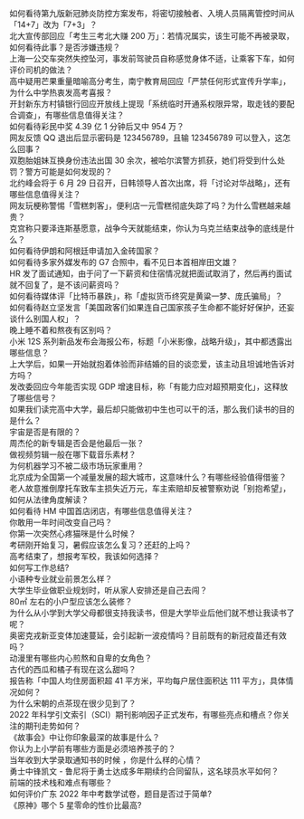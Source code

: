 如何看待第九版新冠肺炎防控方案发布，将密切接触者、入境人员隔离管控时间从「14+7」改为「7+3」？  
北大宣传部回应「考生三考北大赚 200 万」：若情况属实，该生可能不再被录取，如何看待此事？是否涉嫌违规？  
上海一公交车突然失控坠河，事发前驾驶员自称感觉身体不适，让乘客下车，如何评价司机的做法？  
高中疑用芒果重量暗喻高分考生，南宁教育局回应「严禁任何形式宣传升学率」，为什么中学热衷发高考喜报？  
开封新东方村镇银行回应开放线上提现「系统临时开通系权限异常，取走钱的要配合调查」，有哪些信息值得关注？  
如何看待彩民中奖 4.39 亿 1 分钟后又中 954 万？  
网友反馈 QQ 退出后显示密码是 123456789，且输 123456789 可以登入，这怎么回事？  
双胞胎姐妹互换身份违法出国 30 余次，被哈尔滨警方抓获，她们将受到什么处罚？警方可能是如何发现的？  
北约峰会将于 6 月 29 日召开，日韩领导人首次出席，将「讨论对华战略」，还有哪些信息值得关注？  
网友玩梗称警惕「雪糕刺客」，便利店一元雪糕彻底失踪了吗？为什么雪糕越来越贵？  
克宫称只要泽连斯基愿意，战争今天就能结束，你认为乌克兰结束战争的底线是什么？  
如何看待伊朗和阿根廷申请加入金砖国家？  
如何看待多家外媒发布的 G7 合照中，看不见日本首相岸田文雄？  
HR 发了面试通知，由于问了一下薪资和住宿情况就把面试取消了，然后再约面试就不回复了，是不该问薪资吗？  
如何看待媒体评「比特币暴跌」，称「虚拟货币终究是黄粱一梦、庞氏骗局」？  
如何看待赵立坚发言「美国政客们如果连自己国家孩子生命都不能好好保护，还妄谈什么别国人权」？  
晚上睡不着和熬夜有区别吗？  
小米 12S 系列新品发布会海报公布，标题「小米影像，战略升级」，其中都透露出哪些信息？  
上大学后，如果一开始就抱着体验而非结婚的目的谈恋爱，该主动且坦诚地告诉对方吗？  
发改委回应今年能否实现 GDP 增速目标，称「有能力应对超预期变化」，这释放了哪些信号？  
如果我们读完高中大学，最后却只能做初中生也可以干的活，那么我们读书的目的是什么？  
宇宙是否是有限的？  
周杰伦的新专辑是否会是他最后一张？  
做视频剪辑一般在哪下载音乐素材？  
为何机器学习不被二级市场玩家重用？  
北京成为全国第一个减量发展的超大城市，这意味什么？有哪些经验值得借鉴？  
老人故意推倒摩托车致车主损失近万元，车主索赔却反被警察劝说「别抱希望」，如何从法律角度解读？  
如何看待 HM 中国首店闭店，有哪些信息值得关注？  
你敢用一年时间改变自己吗？  
你第一次突然心疼猫咪是什么时候？  
考研刚开始复习，暑假应该怎么复习？还赶的上吗？  
高考结束了，想报考军校，我该如何选择？  
如何写工作总结?  
小语种专业就业前景怎么样？  
大学生毕业做职业规划时，听从家人安排还是自己去闯？  
80㎡ 左右的小户型应该怎么装修？  
为什么从小学到大学父母都很支持我读书，但是大学毕业后他们就不想让我读书了呢？  
奥密克戎新亚变体加速蔓延，会引起新一波疫情吗？目前既有的新冠疫苗还有效吗？  
动漫里有哪些内心煎熬和自卑的女角色？  
古代的西瓜和橘子有现在这么甜吗？  
报告称「中国人均住房面积超 41 平方米，平均每户居住面积达 111 平方」，具体情况如何？  
为什么宋朝的点茶现在很少见到了？  
2022 年科学引文索引（SCI）期刊影响因子正式发布，有哪些亮点和槽点？你关注的期刊走势如何？  
《故事会》中让你印象最深的故事是什么？  
你认为上小学前有哪些方面是必须培养孩子的？  
当年收到大学录取通知书的时候 ，你是什么样的心情？  
勇士中锋凯文 - 鲁尼将于勇士达成多年期续约合同留队，这名球员水平如何？  
前端的技术栈和难点有哪些？  
如何评价广东 2022 年中考数学试卷，题目是否过于简单?  
《原神》哪个 5 星零命的性价比最高?  
